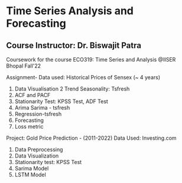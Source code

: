 # Time Series Analysis and Forecasting
## Course Instructor: Dr. Biswajit Patra

Coursework for the course ECO319: Time Series and Analysis @IISER Bhopal Fall'22

Assignment-
Data used: Historical Prices of Sensex (~ 4 years)

1. Data Visualisation
2 Trend Seasonality: Tsfresh
3. ACF and PACF
4. Stationarity Test: KPSS Test, ADF Test
5. Arima Sarima - tsfresh
6. Regression-tsfresh
7. Forecasting
8. Loss metric


Project: Gold Price Prediction - (2011-2022)
Data Used: Investing.com

1. Data Preprocessing
2. Data Visualization
3. Stationarity test: KPSS Test
4. Sarima Model
5. LSTM Model

